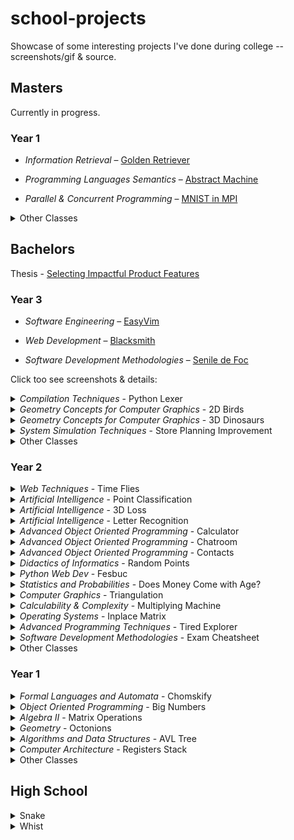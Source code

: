 # school-projects

Showcase of some interesting projects I've done during college -- screenshots/gif & source.

## Masters

Currently in progress.

### Year 1
- _Information Retrieval_ – [Golden Retriever](https://github.com/stefan1niculae/golden-retriever)

- _Programming Languages Semantics_ – [Abstract Machine](https://github.com/stefan1niculae/abstract-machine)

- _Parallel & Concurrent Programming_ – [MNIST in MPI](https://github.com/stefan1niculae/mnist-in-mpi)


<details><summary>Other Classes</summary>
<li> Data Mining </li>
<li> Natural Language Processing </li>
<li> Advanced Algorithms & Data Structures </li>
<li> Implementing Concurrency in Programming Languages </li>
<li> Evaluating Informational Systems </li>
</details>

## Bachelors

Thesis - [Selecting Impactful Product Features](https://github.com/stefan1niculae/undergrad-thesis)

### Year 3
  - _Software Engineering_ – [EasyVim](https://github.com/stefan1niculae/easyVim)

  - _Web Development_ – [Blacksmith](https://github.com/stefan1niculae/blacksmith)

  - _Software Development Methodologies_ – [Senile de Foc](https://github.com/stefan1niculae/senile-de-foc)

Click too see screenshots & details:

  <details><summary><i>Compilation Techniques</i> - Python Lexer</summary>

  `Python` Syntactical lexer for Python, from scratch.
  ![PyLex](Bachelors%20Year3/Python%20Lexer/screenshot.png)
  Automaton diagram ([full-size](https://raw.githubusercontent.com/stefan1niculae/school-projects/master/Python%20Lexer/DFA%20diagram.png)):
  ![DFA](Bachelors%20Year3/Python%20Lexer/DFA%20diagram.png)
  </details>
  <details><summary><i>Geometry Concepts for Computer Graphics</i> - 2D Birds</summary>

  `OpenGL` Birds (that look like bats) which move on a mouse-defined path.
  ![demo](Bachelors%20Year3/Birds/demo.gif)
  </details>
  <details><summary><i>Geometry Concepts for Computer Graphics</i> - 3D Dinosaurs</summary>

  `OpenGL` Dinosaurs in a lighted scene which can be observed by flying around.
  ![screenshot](Bachelors%20Year3/Dinosaurs/screenshot.png)
  </details>
  <details><summary><i>System Simulation Techniques</i> - Store Planning Improvement</summary>

  `GPSS` Simulation for a real food store with the goal of improving lunch-time customer flow. 🇷🇴
  ![screenshot](Bachelors%20Year3/Store%20Planning%20Improvement/screenshot.png)
  </details>
  <details><summary>Other Classes</summary>
  <li> Declarative Programming </li>
  <li> Numerical Analysis </li>
  <li> (Mathematical) Optimization Techniques </li>
  <li> Partial Derivatives and Differential Equations </li>
  <li> Database Management Systems </li>
  </details>

### Year 2
  <details><summary><i>Web Techniques</i> - Time Flies</summary>

  `JavaScript` Game in which you catch as many hourglasses as you can. The more you catch, the faster they come.
  ![Menu](Bachelors%20Year2/Time%20Flies/start%20screenshot.png)
  ![Game](Bachelors%20Year2/Time%20Flies/game%20screenshot.png)
  </details>
  <details><summary><i>Artificial Intelligence</i> - Point Classification</summary>

  `Matlab` Perceptron implementation for 2D-points classification.
  ![demo](Bachelors%20Year2/Perceptron/demo.gif)
  </details>
  <details><summary><i>Artificial Intelligence</i> - 3D Loss</summary>

  `Matlab` Visualization of loss function for three parameters.
  ![screenshot](Bachelors%20Year2/Loss/screenshot.png)
  </details>
  <details><summary><i>Artificial Intelligence</i> - Letter Recognition</summary>

  `Matlab` Noisy letters recognized using the Neural Network Toolbox.
  ![screenshot](Bachelors%20Year2/Letter%20Recognition/screenshot.png)
  </details>
  <details><summary><i>Advanced Object Oriented Programming</i> - Calculator</summary>

  `Java` Simple calculator functions using a client-server architecture.
  ![Calculator](Bachelors%20Year2/Calculator/screenshot.png)
  </details>
  <details><summary><i>Advanced Object Oriented Programming</i> - Chatroom</summary>

  `Java` Features broadcast and peer-to-peer cross-process communication.
  ![Client](Bachelors%20Year2/Chatroom/screenshot.png)
  </details>
  <details><summary><i>Advanced Object Oriented Programming</i> - Contacts</summary>

  `JSP` Simple CRUD website for contacts management.
  ![add](Bachelors%20Year2/Contacts/add%20screenshot.png)
  ![search](Bachelors%20Year2/Contacts/search%20screenshot.png)
  </details>
  <details><summary><i>Didactics of Informatics</i> - Random Points</summary>

  `Latex` Small paper on uniformly generating points inside a polygon. 🇷🇴
  ![screenshot](Bachelors%20Year2/Random%20Points/screenshot.png)
  </details>
  <details><summary><i>Python Web Dev</i> - Fesbuc</summary>

  `Python` Social network clone developed during the end-of-semester hackathon.
  ![screenshot](Bachelors%20Year2/Fesbuc/screenshot.png)
  </details>
  <details><summary><i>Statistics and Probabilities</i> - Does Money Come with Age?</summary>

  `R` Statistical exploration of wether income correlates with age. 🇷🇴
  ![document](Bachelors%20Year2/Does%20Money%20Come%20with%20Age/screenshot.png)
  </details>
  <details><summary><i>Computer Graphics</i> - Triangulation</summary>

  `Java` Checks wether a given point is inside (or on an edge) of a shape via triangulation.
  ![UI](Bachelors%20Year2/Triangulation/screenshot.png)
  </details>
  <details><summary><i>Calculability & Complexity</i> - Multiplying Machine</summary>

  `JFLAP` Turing Machine for multiplying a number by a constant.
  ![screenshot](Bachelors%20Year2/Multiplying%20Machine/screenshot.jpg)
  </details>
  <details><summary><i>Operating Systems</i> - Inplace Matrix</summary>

  `C` Addition or multiplication on matrices read from binary files, without storing them in memory. 🇷🇴
  ![screenshot](Bachelors%20Year2/Inplace%20Matrix/screenshot.png)
  </details>
  <details><summary><i>Advanced Programming Techniques</i> - Tired Explorer</summary>

  `Java` An explorer walks from the top of the map to the bottom. Each cell requires a certain amount of effort. Greedy implementation to find the optimal path — with matrix visualization.
  ![screenshot](Bachelors%20Year2/Tired%20Explorer/screenshot.png)
  </details>
  <details><summary><i>Software Development Methodologies</i> - Exam Cheatsheet</summary>
  
  Managed to fit the entire material in just under three pages.
  ![screenshot](Bachelors%20Year2/Methodologies%20Cheatsheet/screenshot.png)
  </details>
  <details><summary>Other Classes</summary>
  <li> Calculability & Complexity </li>
  <li> Logic Programming </li>
  <li> Databases </li>
  </details>

### Year 1
  <details><summary><i>Formal Languages and Automata</i> - Chomskify</summary>

  `C++` Transform a Context-Free Grammar into Chomsky Normal-Form. 🇷🇴
  ![screenshot](Bachelors%20Year1/Chomskify/screenshot.png)
  </details>
  <details><summary><i>Object Oriented Programming</i> - Big Numbers</summary>

  `C++` Data structure and operations for big integer and real numbers. 🇷🇴
  ![screenshot](Bachelors%20Year1/Big%20Numbers/screenshot.png)
  </details>
  <details><summary><i>Algebra II</i> - Matrix Operations</summary>

  `C++` Row-wise operations including Polynomial arithmetic, for calculating the Jacobian matrix. 🇷🇴
  ![screenshot](Bachelors%20Year1/Algebra%20II/screenshot.png)
  </details>
  <details><summary><i>Geometry</i> - Octonions</summary>

  Essay on Octonions and Cayley's Algebra. 🇷🇴
  ![screenshot](Bachelors%20Year1/Octonions/screenshot.png)
  </details>
  <details><summary><i>Algorithms and Data Structures</i> - AVL Tree</summary>

  `C++` Binary Search Tree balancing with graphic representation.
  ![screenshot](Bachelors%20Year1/AVL%20Tree/screenshot.png)
  </details>
  <details><summary><i>Computer Architecture</i> - Registers Stack</summary>

  `Assembly` Read/write of a stack data structure implemented in a MIPS simulator. 🇷🇴
  ![screenshot](Bachelors%20Year1/Registers%20Stack/screenshot.png)
  </details>
  <details><summary>Other Classes</summary>
    <li> Graph Theory </li>
    <li> Mathematical and Computational Logic </li>
    <li> Mathematical Analysis/Calculus </li>
    <li> (Linear) Algebra </li>
    <li> Procedural Programming </li>
    <li> Psychopedagogy (years 1 - 2) </li>
  </details>


## High School
  <details><summary>Snake</summary>

  `C++` Moves once per second, opens its mouth and loves special food. 🇷🇴
  ![Snake](Highschool/Snake/screenshot.png)
  </details>
  <details><summary>Whist</summary>

  `C++` Helps you with the arithmetics needed for the card game _Whist_. 🇷🇴
  ![screenshot](Highschool/Whist/screenshot.png)
  </details>
